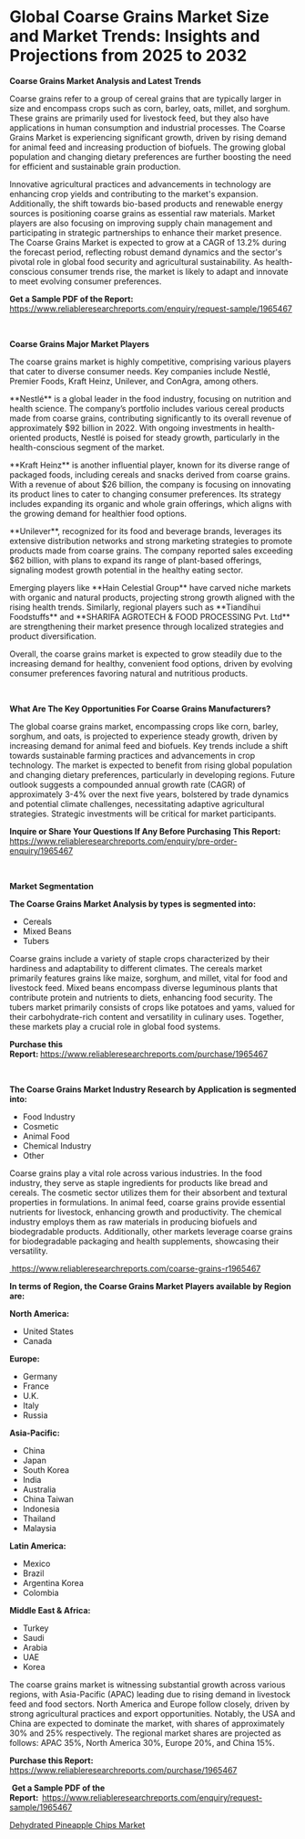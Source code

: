 <p><h1>Global Coarse Grains Market Size and Market Trends: Insights and Projections from 2025 to 2032</h1></p><p><strong>Coarse Grains Market Analysis and Latest Trends</strong></p>
<p><p>Coarse grains refer to a group of cereal grains that are typically larger in size and encompass crops such as corn, barley, oats, millet, and sorghum. These grains are primarily used for livestock feed, but they also have applications in human consumption and industrial processes. The Coarse Grains Market is experiencing significant growth, driven by rising demand for animal feed and increasing production of biofuels. The growing global population and changing dietary preferences are further boosting the need for efficient and sustainable grain production.</p><p>Innovative agricultural practices and advancements in technology are enhancing crop yields and contributing to the market's expansion. Additionally, the shift towards bio-based products and renewable energy sources is positioning coarse grains as essential raw materials. Market players are also focusing on improving supply chain management and participating in strategic partnerships to enhance their market presence. The Coarse Grains Market is expected to grow at a CAGR of 13.2% during the forecast period, reflecting robust demand dynamics and the sector's pivotal role in global food security and agricultural sustainability. As health-conscious consumer trends rise, the market is likely to adapt and innovate to meet evolving consumer preferences.</p></p>
<p><strong>Get a Sample PDF of the Report:&nbsp;</strong> <a href="https://www.reliableresearchreports.com/enquiry/request-sample/1965467?utm_campaign=2665&utm_medium=2&utm_source=Github&utm_content=ia&utm_term=07042025&utm_id=coarse-grains">https://www.reliableresearchreports.com/enquiry/request-sample/1965467</a></p>
<p>&nbsp;</p>
<p><strong>Coarse Grains Major Market Players</strong></p>
<p><p>The coarse grains market is highly competitive, comprising various players that cater to diverse consumer needs. Key companies include Nestlé, Premier Foods, Kraft Heinz, Unilever, and ConAgra, among others.</p><p>**Nestlé** is a global leader in the food industry, focusing on nutrition and health science. The company’s portfolio includes various cereal products made from coarse grains, contributing significantly to its overall revenue of approximately $92 billion in 2022. With ongoing investments in health-oriented products, Nestlé is poised for steady growth, particularly in the health-conscious segment of the market.</p><p>**Kraft Heinz** is another influential player, known for its diverse range of packaged foods, including cereals and snacks derived from coarse grains. With a revenue of about $26 billion, the company is focusing on innovating its product lines to cater to changing consumer preferences. Its strategy includes expanding its organic and whole grain offerings, which aligns with the growing demand for healthier food options.</p><p>**Unilever**, recognized for its food and beverage brands, leverages its extensive distribution networks and strong marketing strategies to promote products made from coarse grains. The company reported sales exceeding $62 billion, with plans to expand its range of plant-based offerings, signaling modest growth potential in the healthy eating sector.</p><p>Emerging players like **Hain Celestial Group** have carved niche markets with organic and natural products, projecting strong growth aligned with the rising health trends. Similarly, regional players such as **Tiandihui Foodstuffs** and **SHARIFA AGROTECH & FOOD PROCESSING Pvt. Ltd** are strengthening their market presence through localized strategies and product diversification.</p><p>Overall, the coarse grains market is expected to grow steadily due to the increasing demand for healthy, convenient food options, driven by evolving consumer preferences favoring natural and nutritious products.</p></p>
<p>&nbsp;</p>
<p><strong>What Are The Key Opportunities For Coarse Grains Manufacturers?</strong></p>
<p><p>The global coarse grains market, encompassing crops like corn, barley, sorghum, and oats, is projected to experience steady growth, driven by increasing demand for animal feed and biofuels. Key trends include a shift towards sustainable farming practices and advancements in crop technology. The market is expected to benefit from rising global population and changing dietary preferences, particularly in developing regions. Future outlook suggests a compounded annual growth rate (CAGR) of approximately 3-4% over the next five years, bolstered by trade dynamics and potential climate challenges, necessitating adaptive agricultural strategies. Strategic investments will be critical for market participants.</p></p>
<p><strong>Inquire or Share Your Questions If Any Before Purchasing This Report:</strong> <a href="https://www.reliableresearchreports.com/enquiry/pre-order-enquiry/1965467?utm_campaign=2665&utm_medium=2&utm_source=Github&utm_content=ia&utm_term=07042025&utm_id=coarse-grains">https://www.reliableresearchreports.com/enquiry/pre-order-enquiry/1965467</a></p>
<p>&nbsp;</p>
<p><strong>Market Segmentation</strong></p>
<p><strong>The Coarse Grains Market Analysis by types is segmented into:</strong></p>
<p><ul><li>Cereals</li><li>Mixed Beans</li><li>Tubers</li></ul></p>
<p><p>Coarse grains include a variety of staple crops characterized by their hardiness and adaptability to different climates. The cereals market primarily features grains like maize, sorghum, and millet, vital for food and livestock feed. Mixed beans encompass diverse leguminous plants that contribute protein and nutrients to diets, enhancing food security. The tubers market primarily consists of crops like potatoes and yams, valued for their carbohydrate-rich content and versatility in culinary uses. Together, these markets play a crucial role in global food systems.</p></p>
<p><strong>Purchase this Report:&nbsp;</strong><a href="https://www.reliableresearchreports.com/purchase/1965467?utm_campaign=2665&utm_medium=2&utm_source=Github&utm_content=ia&utm_term=07042025&utm_id=coarse-grains">https://www.reliableresearchreports.com/purchase/1965467</a></p>
<p>&nbsp;</p>
<p><strong>The Coarse Grains Market Industry Research by Application is segmented into:</strong></p>
<p><ul><li>Food Industry</li><li>Cosmetic</li><li>Animal Food</li><li>Chemical Industry</li><li>Other</li></ul></p>
<p><p>Coarse grains play a vital role across various industries. In the food industry, they serve as staple ingredients for products like bread and cereals. The cosmetic sector utilizes them for their absorbent and textural properties in formulations. In animal feed, coarse grains provide essential nutrients for livestock, enhancing growth and productivity. The chemical industry employs them as raw materials in producing biofuels and biodegradable products. Additionally, other markets leverage coarse grains for biodegradable packaging and health supplements, showcasing their versatility.</p></p>
<p><a href="https://www.reliableresearchreports.com/coarse-grains-r1965467?utm_campaign=2665&utm_medium=2&utm_source=Github&utm_content=ia&utm_term=07042025&utm_id=coarse-grains">&nbsp;https://www.reliableresearchreports.com/coarse-grains-r1965467</a></p>
<p><strong>In terms of Region, the Coarse Grains Market Players available by Region are:</strong></p>
<p>
    <p> <strong> North America: </strong>
        <ul>
            <li>United States</li>
            <li>Canada</li>
        </ul>
        </p> 
    <p> <strong> Europe: </strong>
        <ul>
            <li>Germany</li>
            <li>France</li>
            <li>U.K.</li>
            <li>Italy</li>
            <li>Russia</li>
        </ul>
        </p> 
    <p> <strong> Asia-Pacific: </strong>
        <ul>
            <li>China</li>
            <li>Japan</li>
            <li>South Korea</li>
            <li>India</li>
            <li>Australia</li>
            <li>China Taiwan</li>
            <li>Indonesia</li>
            <li>Thailand</li>
            <li>Malaysia</li>
        </ul>
        </p> 
    <p> <strong> Latin America: </strong>
        <ul>
            <li>Mexico</li>
            <li>Brazil</li>
            <li>Argentina Korea</li>
            <li>Colombia</li>
        </ul>
        </p> 
    <p> <strong> Middle East & Africa: </strong>
        <ul>
            <li>Turkey</li>
            <li>Saudi</li>
            <li>Arabia</li>
            <li>UAE</li>
            <li>Korea</li>
        </ul>
    </p>
    </p>
<p><p>The coarse grains market is witnessing substantial growth across various regions, with Asia-Pacific (APAC) leading due to rising demand in livestock feed and food sectors. North America and Europe follow closely, driven by strong agricultural practices and export opportunities. Notably, the USA and China are expected to dominate the market, with shares of approximately 30% and 25% respectively. The regional market shares are projected as follows: APAC 35%, North America 30%, Europe 20%, and China 15%.</p></p>
<p><strong>Purchase this Report: </strong><a href="https://www.reliableresearchreports.com/purchase/1965467?utm_campaign=2665&utm_medium=2&utm_source=Github&utm_content=ia&utm_term=07042025&utm_id=coarse-grains">https://www.reliableresearchreports.com/purchase/1965467</a></p>
<p>&nbsp;<strong>Get a Sample PDF of the Report:&nbsp;&nbsp;</strong><a href="https://www.reliableresearchreports.com/enquiry/request-sample/1965467?utm_campaign=2665&utm_medium=2&utm_source=Github&utm_content=ia&utm_term=07042025&utm_id=coarse-grains">https://www.reliableresearchreports.com/enquiry/request-sample/1965467</a></p>
<p><strong></strong></p>
<p><p><a href="https://github.com/dolorespeddico90/Market-Research-Report-List-1/blob/main/dehydrated-pineapple-chips-market.md?utm_campaign=2665&utm_medium=2&utm_source=Github&utm_content=ia&utm_term=07042025&utm_id=coarse-grains">Dehydrated Pineapple Chips Market</a></p></p>
